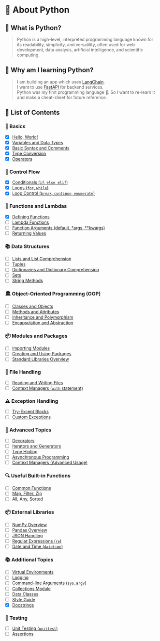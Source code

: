 # 🌟 About Python

## 📘 What is Python?

> Python is a high-level, interpreted programming language known for its readability, simplicity, and versatility, often used for web development, data analysis, artificial intelligence, and scientific computing.

## 🤔 Why am I learning Python?

> I am building an app which uses [LangChain](../../libraries-and-frameworks/lang-chain/README.md).  
> I want to use [FastAPI](../../libraries-and-frameworks/fast-api/README.md) for backend services.  
> Python was my first programming language 👶. So I want to re-learn it and make a cheat-sheet for future reference.

## 📑 List of Contents

### 📝 Basics

- [x] [Hello, World!](./basics/hello-world.md)
- [x] [Variables and Data Types](./basics/variables-and-data-types.md)
- [x] [Basic Syntax and Comments](./basics/basic-syntax-and-comments.md)
- [x] [Type Conversion](./basics/type-conversion.md)
- [x] [Operators](./basics/operators.md)

### 🔄 Control Flow

- [x] [Conditionals (`if`, `else`, `elif`)](./control-flow/conditionals.md)
- [x] [Loops (`for`, `while`)](./control-flow/loops.md)
- [x] [Loop Control (`break`, `continue`, `enumerate`)](./control-flow/loop-control.md)

### 🔧 Functions and Lambdas

- [x] [Defining Functions](./functions-lambdas/defining-functions.md)
- [ ] [Lambda Functions](./functions-lambdas/lambda-functions.md)
- [ ] [Function Arguments (default, *args, **kwargs)](./functions-lambdas/function-arguments.md)
- [ ] [Returning Values](./functions-lambdas/returning-values.md)

### 📚 Data Structures

- [ ] [Lists and List Comprehension](./data-structures/lists-list-comprehension.md)
- [ ] [Tuples](./data-structures/tuples.md)
- [ ] [Dictionaries and Dictionary Comprehension](./data-structures/dictionaries-dictionary-comprehension.md)
- [ ] [Sets](./data-structures/sets.md)
- [ ] [String Methods](./data-structures/string-methods.md)

### 🏛️ Object-Oriented Programming (OOP)

- [ ] [Classes and Objects](./oop/classes-and-objects.md)
- [ ] [Methods and Attributes](./oop/methods-and-attributes.md)
- [ ] [Inheritance and Polymorphism](./oop/inheritance-polymorphism.md)
- [ ] [Encapsulation and Abstraction](./oop/encapsulation-abstraction.md)

### 📦 Modules and Packages

- [ ] [Importing Modules](./modules-packages/importing-modules.md)
- [ ] [Creating and Using Packages](./modules-packages/creating-using-packages.md)
- [ ] [Standard Libraries Overview](./modules-packages/standard-libraries-overview.md)

### 📂 File Handling

- [ ] [Reading and Writing Files](./file-handling/reading-writing-files.md)
- [ ] [Context Managers (`with` statement)](./file-handling/context-managers.md)

### ⚠️ Exception Handling

- [ ] [Try-Except Blocks](./exception-handling/try-except-blocks.md)
- [ ] [Custom Exceptions](./exception-handling/custom-exceptions.md)

### 🚀 Advanced Topics

- [ ] [Decorators](./advanced-topics/decorators.md)
- [ ] [Iterators and Generators](./advanced-topics/iterators-generators.md)
- [ ] [Type Hinting](./advanced-topics/type-hinting.md)
- [ ] [Asynchronous Programming](./advanced-topics/asynchronous-programming.md)
- [ ] [Context Managers (Advanced Usage)](./advanced-topics/context-managers-advanced.md)

### 🔍 Useful Built-in Functions

- [ ] [Common Functions](./built-in-functions/common-functions.md)
- [ ] [Map, Filter, Zip](./built-in-functions/map-filter-zip.md)
- [ ] [All, Any, Sorted](./built-in-functions/all-any-sorted.md)

### 📦 External Libraries

- [ ] [NumPy Overview](./external-libraries/numpy-overview.md)
- [ ] [Pandas Overview](./external-libraries/pandas-overview.md)
- [ ] [JSON Handling](./external-libraries/json-handling.md)
- [ ] [Regular Expressions (`re`)](./external-libraries/regular-expressions.md)
- [ ] [Date and Time (`datetime`)](./external-libraries/date-time.md)

### 📚 Additional Topics

- [ ] [Virtual Environments](./additional-topics/virtual-environments.md)
- [ ] [Logging](./additional-topics/logging.md)
- [ ] [Command-line Arguments (`sys.argv`)](./additional-topics/command-line-arguments.md)
- [ ] [Collections Module](./additional-topics/collections-module.md)
- [ ] [Data Classes](./additional-topics/data-classes.md)
- [ ] [Style Guide](./additional-topics/style-guide.md)
- [x] [Docstrings](./additional-topics/docstrings.md)

### 🧪 Testing

- [ ] [Unit Testing (`unittest`)](./testing/unit-testing.md)
- [ ] [Assertions](./testing/assertions.md)
